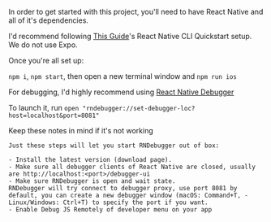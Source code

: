 In order to get started with this project, you'll need to have React Native and all of it's dependencies.

I'd recommend following [This Guide](https://reactnative.dev/docs/environment-setup)'s React Native CLI Quickstart setup. We do not use Expo.

Once you're all set up:

`npm i`, `npm start`, then open a new terminal window and `npm run ios`

For debugging, I'd highly recommend using [React Native Debugger](https://github.com/jhen0409/react-native-debugger)

To launch it, run `open "rndebugger://set-debugger-loc?host=localhost&port=8081"`

Keep these notes in mind if it's not working
```
Just these steps will let you start RNDebugger out of box:

- Install the latest version (download page).
- Make sure all debugger clients of React Native are closed, usually are http://localhost:<port>/debugger-ui
- Make sure RNDebugger is open and wait state.
RNDebugger will try connect to debugger proxy, use port 8081 by default, you can create a new debugger window (macOS: Command+T, - Linux/Windows: Ctrl+T) to specify the port if you want.
- Enable Debug JS Remotely of developer menu on your app
```